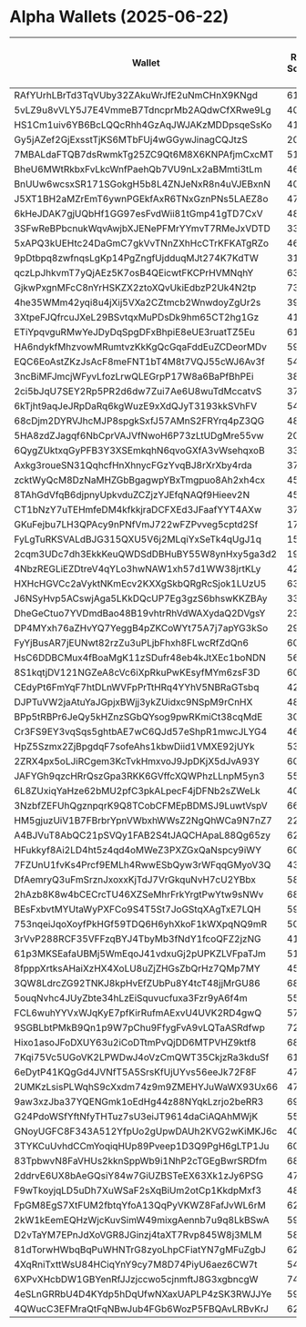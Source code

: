 # Alpha Wallets (2025-06-22)

| Wallet | Risk Score | Backtesting ROI (SOL) | Portfolio Value (USD) | SOL Balance | Farming Attempts / Total Tokens | Farming Ratio (%) | Median/Avg Risk of Last 10 Tokens | Median/Avg MC of Last 10 Tokens | Winrate (%) | ROI (%) | ROI (1D) (%) | Win Rate 1D (%) | Tokens (1D) | ROI (7D) (%) | Win Rate 7D (%) | Tokens (7D) | ROI (30D) (%) | Win Rate 30D (%) | Tokens (30D) | Realized Gains (USD) | Unrealized Gains (USD) | Median/Avg Holding Time (min) | Buy Size | Median/Avg Profit % Per Trade | Median/Avg Loss % Per Trade |
|----------|----------|----------|----------|----------|----------|----------|----------|----------|----------|----------|----------|----------|----------|----------|----------|----------|----------|----------|----------|----------|----------|----------|----------|----------|----------|
| RAfYUrhLBrTd3TqVUby32ZAkuWrJfE2uNmCHnX9KNgd | 61.02 | 128.76% | $3087.16 | 18.9299 | 2 / 95 | 2.11% | 4.00/4.20 | $4.09K/$8.44K | 48.42% | 26.53% | 1.06% | 100.00% | 1 | 14.10% | 100.00% | 1 | 143.58% | 46.15% | 25 | $5524.87 | $11.00 | 475.31/8357.04 | $138.58 | 16.84%/48.56% | -14.34%/-20.91% |
| 5vLZ9u8vVLY5J7E4VmmeB7TdncprMb2AQdwCfXRwe9Lg | 40.06 | 24.77% | $118949850906007408.00 | 10.0334 | 6 / 430 | 1.40% | 4.00/4.10 | $358.78K/$5.30M | 49.07% | 17.55% | 1.38% | 100.00% | 1 | 8.72% | 66.67% | 11 | 8.88% | 58.18% | 49 | $51045.13 | $-6375.74 | 280.02/3238.30 | $201.61 | 36.48%/285.47% | -52.18%/-48.39% |
| HS1Cm1uiv6YB6BcLQQcRhh4GzAqJWJAKzMDDpsqeSsKo | 41.50 | 12.04% | $108553.53 | 101.7684 | 0 / 51 | 0.00% | 1.00/2.50 | $1.98M/$16.45M | 49.02% | 104.37% | 3.66% | 100.00% | 0 | 4.10% | 100.00% | 0 | 4.50% | 33.33% | 1 | $173587.97 | $-745.66 | 2724.36/23161.25 | $1095.54 | 53.59%/135.75% | -68.66%/-59.01% |
| Gy5jAZef2GjExsstTjKS6MTbFUj4wGGywJinagCQJtzS | 20.60 | 5.85% | $2787512948532267520.00 | 7.6975 | 16 / 424 | 3.77% | 0.00/1.60 | $6.75M/$27.95M | 60.85% | 4.83% | 0.26% | 80.00% | 2 | 1.87% | 60.87% | 12 | 2.62% | 70.21% | 31 | $440303.21 | $-240433.13 | 314.27/12715.43 | $681.82 | 16.51%/267.68% | -17.27%/-29.75% |
| 7MBALdaFTQB7dsRwmkTg25ZC9Qt6M8X6KNPAfjmCxcMT | 51.99 | 3.59% | $26177.06 | 36.6818 | 27 / 473 | 5.71% | 5.50/5.70 | $21.32K/$97.04K | 46.09% | 17.25% | 0.00% | 33.33% | 0 | 0.30% | 54.84% | 19 | 4.48% | 50.48% | 90 | $131344.84 | $20395.02 | 347.95/8029.83 | $561.54 | 42.03%/1332.94% | -30.90%/-37.95% |
| BheU6MWtRkbxFvLkcWnfPaehQb7VU9nLx2aBMmti3tLm | 46.30 | 2.91% | $2481.65 | 13.6790 | 3 / 70 | 4.29% | 0.00/1.60 | $6.93M/$18.80M | 64.29% | 8.66% | 0.36% | 50.00% | 0 | 3.50% | 100.00% | 0 | 15.34% | 58.82% | 13 | $3336.32 | $131.92 | 64.24/18409.23 | $45.31 | 6.93%/102.50% | -8.99%/-13.25% |
| BnUUw6wcsxSR171SGokgH5b8L4ZNJeNxR8n4uVJEBxnN | 40.99 | 2.80% | $3365.80 | 11.4998 | 19 / 319 | 5.96% | 3.00/2.60 | $387.57K/$5.87M | 59.87% | 3.82% | 5.78% | 61.11% | 9 | 89.79% | 75.51% | 36 | 260.44% | 68.00% | 117 | $6644.98 | $931.13 | 58.20/1917.12 | $166.94 | 10.48%/21.82% | -34.73%/-37.73% |
| J5XT1BH2aMZrEmT6ywnPGEkfAxR6TNxGznPNs5LAEZ8o | 47.19 | 2.24% | $5894.02 | 31.9674 | 0 / 12 | 0.00% | 4.50/3.80 | $468.78K/$765.67K | 58.33% | 13.29% | 12.63% | 100.00% | 1 | 11454.50% | 83.33% | 2 | 100.00% | 58.33% | 12 | $1801.03 | $227.53 | 8212.06/12167.33 | $603.80 | -/- | -/- |
| 6kHeJDAK7gjUQbHf1GG97esFvdWii81tGmp41gTD7CxV | 48.50 | 1.08% | $23453.60 | 110.0744 | 0 / 107 | 0.00% | 2.00/2.70 | $301.63K/$3.04M | 59.81% | 9.66% | 2.33% | 100.00% | 0 | 3.32% | 62.50% | 1 | 14.63% | 69.23% | 3 | $31169.38 | $3319.70 | 5931.92/44802.20 | $244.01 | 18.76%/33.35% | -17.41%/-28.46% |
| 3SFwReBPbcnukWqvAwjbXJENePFMrYYmvT7RMeJxVDTD | 33.00 | 0.74% | $50836.38 | 100.4087 | 0 / 26 | 0.00% | 0.00/1.50 | $929.83K/$5.19M | 57.69% | 12.67% | 33.22% | 75.00% | 2 | 109.47% | 50.00% | 14 | 100.00% | 57.69% | 26 | $20675.82 | $483.64 | 422.97/1179.39 | $1688.71 | -/- | -/- |
| 5xAPQ3kUEHtc24DaGmC7gkVvTNnZXhHcCTrKFKATgRZo | 46.00 | 0.20% | $16847.58 | 8.7556 | 0 / 30 | 0.00% | 0.00/1.60 | $1.31M/$6.28M | 56.67% | 23.00% | 11.25% | 100.00% | 0 | 21.04% | 100.00% | 0 | 86.43% | 75.00% | 1 | $35963.56 | $83.91 | 14687.46/59500.92 | $620.79 | 18.39%/61.61% | -19.59%/-27.74% |
| 9pDtbpq8zwfnqsLgKp14PgZngfUjdduqMJt274K7KdTW | 31.64 | 0.07% | $13496.05 | 20.0681 | 0 / 28 | 0.00% | 4.00/3.60 | $961.69K/$15.78M | 71.43% | 12.75% | 2.68% | 85.71% | 2 | 727.61% | 81.82% | 18 | 100.00% | 71.43% | 28 | $19886.22 | $31.43 | 206.58/1905.84 | $831.68 | -/- | -/- |
| qczLpJhkvmT7yQjAEz5K7osB4QEicwtFKCPrHVMNqhY | 63.76 | 0.00% | $8739.92 | 64.4700 | 0 / 13 | 0.00% | 0.00/0.40 | $68.87K/$274.79M | 69.23% | 46.98% | -0.00% | 0.00% | 0 | -0.00% | 0.00% | 0 | -0.00% | 0.00% | 0 | $3236.57 | $-0.64 | 67.72/8773.80 | $147.92 | 21.12%/74.04% | -0.69%/-2.00% |
| GjkwPxgnMFcC8nYrHSKZX2ztoXQvUkiEdbzP2Uk4N2tp | 73.08 | 0.00% | $2501468948209.04 | 80.5327 | 2 / 24 | 8.33% | 4.50/5.10 | $118.78K/$996.72M | 58.33% | 163.62% | 5.23% | 100.00% | 0 | 14.59% | 100.00% | 0 | 37.72% | 100.00% | 1 | $11696.32 | $-469.48 | 34.63/7677.48 | $212.26 | 79.48%/351.22% | -16.46%/-29.86% |
| 4he35WMm42yqi8u4jXij5VXa2CZtmcb2WnwdoyZgUr2s | 39.00 | 0.00% | $18975.45 | 60.0229 | 0 / 19 | 0.00% | 0.00/0.00 | $187.52M/$1.10B | 47.37% | 284.62% | 0.94% | 100.00% | 0 | 10.12% | 100.00% | 0 | 39.93% | 100.00% | 0 | $447101.18 | $-233.98 | 62298.66/127213.38 | $261.83 | 242.19%/380.06% | -55.41%/-55.32% |
| 3XtpeFJQfrcuJXeL29BSvtqxMuPDsDk9hm65CT2hg1Gz | 41.00 | 0.00% | $121952.47 | 889.3854 | 0 / 24 | 0.00% | 0.00/0.00 | $18.61M/$362.16M | 83.33% | 2008.15% | 0.32% | 100.00% | 0 | 0.33% | 100.00% | 0 | 4.30% | 100.00% | 0 | $129772.55 | $-776.54 | 6816.14/77249.75 | $145.72 | 216.10%/6022.01% | -11.95%/-27.80% |
| ETiYpqvguRMwYeJDyDqSpgDFxBhpiE8eUE3ruatTZ5Eu | 61.25 | 0.00% | $49113267562939856977920.00 | 157.5582 | 0 / 54 | 0.00% | 5.50/4.40 | $626.76K/$11.95M | 61.11% | 116.13% | 1.67% | 100.00% | 0 | 1.65% | 100.00% | 0 | 1.62% | 50.00% | 1 | $217261.73 | $-2352.71 | 25.85/1211.97 | $946.77 | 136.84%/4171.39% | -42.21%/-49.70% |
| HA6ndykfMhzvowMRumtvzKkKgQcGqaFddEuZCDeorMDv | 59.50 | -0.14% | $10458.10 | 61.9624 | 0 / 16 | 0.00% | 0.00/0.60 | $21.43K/$886.03M | 56.25% | 170.53% | 0.00% | 0.00% | 0 | 5.31% | 100.00% | 1 | 5.31% | 100.00% | 1 | $11637.40 | $-55.94 | 1350.73/18221.49 | $231.14 | 19.03%/131.80% | -57.87%/-67.70% |
| EQC6EoAstZKzJsAcF8meFNT1bT4M8t7VQJ55cWJ6Av3f | 54.05 | -0.36% | $729.82 | 5.3817 | 1 / 129 | 0.78% | 4.00/2.90 | $188.30K/$328.65K | 57.36% | 5.98% | 26.16% | 66.67% | 3 | 16.61% | 60.00% | 5 | 22.33% | 73.08% | 26 | $1274.64 | $404.38 | 30.15/866.36 | $121.28 | 11.62%/803.76% | -14.44%/-20.12% |
| 3ncBiMFJmcjWFyvLfozLrwQLEGrpP17W8a6BaPfBhPEi | 38.11 | -0.42% | $3608.98 | 17.2406 | 0 / 50 | 0.00% | 0.00/1.60 | $7.65M/$19.23M | 58.00% | 13.36% | 0.02% | 50.00% | 0 | 4.80% | 71.43% | 5 | 8.71% | 84.62% | 9 | $27170.79 | $1696.16 | 4687.28/31289.55 | $266.56 | 28.30%/101.16% | -17.37%/-29.53% |
| 2ci5bJqU7SEY2Rp5PR2d6dw7Zui7Ae6U8wuTdMccatvS | 37.00 | -0.46% | $123169716705691227389952.00 | 127.2164 | 0 / 19 | 0.00% | 0.00/0.00 | $451.01M/$513.90M | 78.95% | 27.23% | 4.12% | 50.00% | 0 | 3.74% | 60.00% | 0 | 27.71% | 77.78% | 1 | $1096394.06 | $-86954.83 | 165398.86/145175.56 | $3702.12 | 23.73%/36.16% | -49.18%/-54.68% |
| 6kTjht9aqJeJRpDaRq6kgWuzE9xXdQJyT3193kkSVhFV | 54.54 | -0.51% | $3117.90 | 19.8639 | 0 / 19 | 0.00% | 5.00/5.00 | $8.90K/$13.91K | 84.21% | 48.98% | 55.54% | 100.00% | 8 | 100.00% | 84.21% | 19 | 100.00% | 84.21% | 19 | $3210.27 | $15.74 | 33.77/128.48 | $295.41 | -/- | -/- |
| 68cDjm2DYRVJhcMJP8spgkSxfJ57AMnS2FRYrq4pZ3QG | 48.16 | -0.52% | $2501195860055.54 | 14.1005 | 1 / 67 | 1.49% | 2.00/3.70 | $192.43K/$92.25M | 71.64% | 160.19% | 7.62% | 100.00% | 1 | 36.54% | 66.67% | 8 | 36.54% | 66.67% | 8 | $48538.18 | $-5141.05 | 52.50/11863.27 | $94.08 | 134.87%/502.54% | -56.41%/-60.25% |
| 5HA8zdZJagqf6NbCprVAJVfNwoH6P73zLtUDgMre55vw | 20.99 | -0.57% | $1509630730731361280.00 | 10.0022 | 1 / 101 | 0.99% | 0.00/1.00 | $7.34M/$17.92M | 55.45% | 20.39% | 3.01% | 80.00% | 0 | 21.97% | 65.00% | 10 | 100.00% | 55.45% | 101 | $7056.57 | $-622.96 | 197.52/3515.30 | $36.23 | -/- | -/- |
| 6QygZUktxqGyPFB3Y3XSEmkqhN6qvoGXfA3vWsehqxoB | 33.93 | -0.57% | $2406367795790592000.00 | 47.1799 | 4 / 569 | 0.70% | 0.00/1.80 | $573.08K/$2.77M | 61.34% | 5.49% | 0.05% | 100.00% | 0 | 0.02% | 53.85% | 9 | 4.68% | 64.81% | 46 | $66052.02 | $-20197.91 | 451.47/11813.09 | $324.06 | 12.17%/17.00% | -17.63%/-23.74% |
| Axkg3roueSN31QqhcfHnXhnycFGzYvqBJ8rXrXby4rda | 37.08 | -0.67% | $17277.15 | 30.0591 | 0 / 13 | 0.00% | 4.00/2.83 | $538.16K/$2.01M | 84.62% | 51.40% | 3108.83% | 83.33% | 6 | 100.00% | 84.62% | 13 | 100.00% | 84.62% | 13 | $2389.63 | $436.42 | 652.90/810.34 | $116.20 | -/- | -/- |
| zcktWyQcM8DzNaMHZGbBgagwpYBxTmgpuo8Ah2xh4cx | 45.77 | -0.70% | $1367505680671725824.00 | 41.3442 | 2 / 53 | 3.77% | 0.00/0.60 | $721.43K/$5.51M | 49.06% | 15.19% | 8.07% | 60.00% | 1 | 33.34% | 88.89% | 2 | 53.60% | 53.85% | 19 | $87654.66 | $-54773.87 | 12284.67/48605.78 | $323.22 | 86.15%/99316.69% | -65.55%/-61.98% |
| 8TAhGdVfqB6djpnyUpkvduZCZjzYJEfqNAQf9Hieev2N | 45.06 | -0.92% | $941.61 | 6.9403 | 0 / 21 | 0.00% | 0.00/0.00 | $24.56M/$41.77M | 71.43% | 7.92% | 10.88% | 100.00% | 1 | 17.74% | 50.00% | 2 | 199.44% | 71.43% | 7 | $1329.26 | $39.75 | 5828.93/18608.66 | $75.94 | 7.97%/36.13% | -25.76%/-28.13% |
| CT1bNzY7uTEHmfeDM4kfkkjraDCFXEd3JFaafYYT4AXw | 37.21 | -1.05% | $5420.91 | 30.4500 | 3 / 84 | 3.57% | 0.00/0.40 | $5.11M/$8.49M | 54.76% | 0.92% | 2.27% | 66.67% | 1 | 1.44% | 64.71% | 4 | 184.00% | 59.26% | 15 | $6241.21 | $31.94 | 5596.88/17473.76 | $335.57 | 1.51%/2.45% | -3.14%/-12.05% |
| GKuFejbu7LH3QPAcy9nPNfVmJ722wFZPvveg5cptd2Sf | 17.32 | -1.06% | $2501468945413.10 | 32.7928 | 1 / 615 | 0.16% | 0.00/0.90 | $3.69M/$5.14M | 75.61% | 1.35% | 2.66% | 79.17% | 1 | 7.41% | 84.21% | 18 | 1.98% | 68.87% | 62 | $75798.63 | $-42952.69 | 4547.78/24329.69 | $347.63 | 4.95%/252.77% | -9.14%/-16.12% |
| FyLgTuRKSVALdBJG315QXU5V6j2MLqiYxSeTk4qUgJ1q | 15.57 | -1.07% | $234766400942889152.00 | 25.4360 | 3 / 213 | 1.41% | 0.00/1.60 | $3.24M/$27.68M | 61.97% | 4.45% | 8.91% | 75.00% | 1 | 14.13% | 84.21% | 6 | 50.19% | 74.58% | 33 | $20858.98 | $-6534.17 | 1833.66/16716.35 | $193.10 | 7.63%/18.56% | -15.26%/-29.47% |
| 2cqm3UDc7dh3EkkKeuQWDSdDBHuBY55W8ynHxy5ga3d2 | 19.42 | -1.21% | $38892962088708055040.00 | 140.1864 | 6 / 496 | 1.21% | 0.00/1.60 | $3.25M/$27.68M | 71.98% | 5.56% | 0.74% | 88.89% | 1 | 1.50% | 78.95% | 5 | 8.50% | 77.59% | 30 | $736346.13 | $-312128.93 | 2263.92/22335.96 | $1551.08 | 12.01%/20.89% | -22.51%/-30.57% |
| 4NbzREGLiEZDtreV4qYLo3hwNAW1xh57d1WW38jrtKLy | 42.50 | -1.32% | $2501272801638.77 | 30.0516 | 8 / 200 | 4.00% | 5.00/4.40 | $1.37M/$5.00M | 69.00% | 16.09% | 0.16% | 50.00% | 2 | 0.02% | 50.00% | 4 | 4.14% | 71.43% | 15 | $93387.95 | $-12954.85 | 8342.67/30239.75 | $656.49 | 15.18%/33.29% | -28.20%/-39.19% |
| HXHcHGVCc2aVyktNKmEcv2KXXgSkbQRgRcSjok1LUzU5 | 63.61 | -1.32% | $3287.28 | 24.2483 | 1 / 18 | 5.56% | 3.50/3.90 | $3.96K/$12.81K | 55.56% | 85.10% | 10.48% | 66.67% | 2 | 371.71% | 54.55% | 9 | 100.00% | 55.56% | 18 | $3735.48 | $0.00 | 39.75/1446.38 | $196.59 | -/- | -/- |
| J6NSyHvp5ACswjAga5LKkDQcUP7Eg3gzS6bhswKKZBAy | 33.50 | -1.60% | $3975.88 | 27.6076 | 6 / 90 | 6.67% | 0.00/0.90 | $10.85M/$13.78M | 55.56% | 2.91% | 2.31% | 33.33% | 2 | 248.11% | 45.95% | 19 | 100.00% | 55.56% | 90 | $7715.02 | $-17.72 | 60.00/4683.47 | $968.40 | -/- | -/- |
| DheGeCtuo7YVDmdBao48B19vhtrRhVdWAXydaQ2DVgsY | 23.81 | -1.60% | $6062.98 | 31.8591 | 5 / 129 | 3.88% | 0.00/2.30 | $2.00M/$18.72M | 75.19% | 6.74% | 0.70% | 80.00% | 2 | 10.78% | 92.31% | 7 | 14.79% | 73.77% | 50 | $14006.49 | $1511.28 | 500.95/4193.80 | $159.79 | 10.88%/569.10% | -7.22%/-11.22% |
| DP4MYxh76aZHvYQ7YeggB4pZKCoWYt75A7j7apYG3kSo | 29.67 | -1.79% | $2501477766303.27 | 13.3755 | 0 / 17 | 0.00% | 0.00/0.00 | $26.07M/$249.00M | 58.82% | 7.70% | 39.29% | 80.00% | 0 | 49.22% | 66.67% | 1 | 148.62% | 41.67% | 7 | $2502.50 | $-782.54 | 24756.47/36540.51 | $159.56 | 16.38%/25.61% | -12.49%/-12.49% |
| FyYjBusAR7jEUNwt82rzZu3uPLjbFhxh8FLwcRfZdQn6 | 60.17 | -1.80% | $2499863672599.74 | 24.9164 | 0 / 17 | 0.00% | 6.00/5.20 | $301.37K/$2.41M | 52.94% | 135.13% | 0.31% | 50.00% | 0 | 2.10% | 66.67% | 0 | 21.95% | 80.00% | 2 | $10293.01 | $3700.40 | 951.24/19049.25 | $101.02 | 28.63%/110.64% | -46.40%/-48.38% |
| HsC6DDBCMux4fBoaMgK11zSDufr48eb4kJtXEc1boNDN | 56.31 | -1.81% | $2192.99 | 5.3997 | 0 / 20 | 0.00% | 6.00/5.40 | $642.12K/$9.55M | 50.00% | 6.23% | 9.52% | 75.00% | 2 | 102.34% | 50.00% | 4 | 100.00% | 50.00% | 20 | $2027.86 | $110.43 | 75.73/4144.84 | $554.53 | -/- | -/- |
| 8S1kqtjDV121NGZeA8cVc6iXpRkuPwKEsyfMYm6zsF3D | 60.66 | -1.94% | $2673.36 | 19.7108 | 2 / 26 | 7.69% | 4.00/4.20 | $3.84K/$126.95K | 73.08% | 63.69% | 8.06% | 66.67% | 2 | 144.40% | 81.82% | 10 | 100.00% | 73.08% | 26 | $5678.55 | $-0.00 | 45.18/1098.59 | $227.70 | -/- | -/- |
| CEdyPt6FmYqF7htDLnWVFpPrTtHRq4YYhV5NBRaGTsbq | 42.03 | -2.40% | $40661997401622504.00 | 7.0691 | 1 / 33 | 3.03% | 0.00/1.90 | $29.07M/$525.82M | 45.45% | 16.57% | 8.45% | 37.50% | 2 | 7.41% | 40.00% | 4 | 5.00% | 50.00% | 6 | $111992.33 | $-50373.52 | 8498.98/39202.52 | $1178.31 | 65.87%/156.30% | -27.96%/-28.62% |
| DJPTuVW2jaAtuYaJGpjxBWjj3ykZUidxc9NSpM9rCnHX | 48.43 | -2.52% | $2029.96 | 7.6201 | 0 / 257 | 0.00% | 5.00/4.90 | $130.67K/$4.67M | 52.14% | 169.48% | 0.72% | 50.00% | 2 | 12.97% | 65.22% | 20 | 26.51% | 48.68% | 70 | $14454.86 | $633.94 | 165.03/774.57 | $24.91 | 130.73%/721.55% | -68.30%/-56.73% |
| BPp5tRBPr6JeQy5kHZnzSGbQYsog9pwRKmiCt38cqMdE | 30.56 | -2.76% | $17517128615818.43 | 8.5097 | 0 / 152 | 0.00% | 4.00/3.00 | $232.89K/$517.80K | 55.92% | 13.44% | 5.16% | 80.00% | 0 | 61.20% | 72.22% | 17 | 532.06% | 71.88% | 60 | $10204.02 | $-28.52 | 168.58/2327.11 | $122.72 | 18.24%/35.67% | -22.92%/-29.83% |
| Cr3FS9EY3vqSqs5ghtbAE7wC6QJd57eShpR1mwcJLYG4 | 46.81 | -2.76% | $1187.68 | 8.7621 | 0 / 24 | 0.00% | 0.00/1.00 | $8.27M/$30.77M | 45.83% | 5.93% | 1.06% | 40.00% | 1 | 17.86% | 30.00% | 3 | 100.00% | 45.83% | 24 | $18951.76 | $246.79 | 2105.14/10996.25 | $681.35 | -/- | -/- |
| HpZ5Szmx2ZjBpgdqF7sofeAhs1kbwDiid1VMXE92jUYk | 53.12 | -2.88% | $3144.81 | 5.3672 | 2 / 38 | 5.26% | 4.00/3.80 | $512.17K/$1.03M | 71.05% | 28.17% | 31.29% | 100.00% | 0 | 84.92% | 90.00% | 5 | 541.18% | 71.88% | 28 | $2056.22 | $388.59 | 157.82/3957.25 | $39.70 | 34.56%/88.91% | -36.34%/-45.96% |
| 2ZRX4px5oLJiRCgem3KcTvkHmxvoJ9JpDKjX5dJvA93Y | 60.11 | -2.88% | $989.32 | 7.2820 | 2 / 25 | 8.00% | 1.00/2.30 | $3.39K/$38.38K | 72.00% | 12.68% | 4.58% | 100.00% | 4 | 100.00% | 72.00% | 25 | 100.00% | 72.00% | 25 | $1229.31 | $0.00 | 14.65/40.49 | $222.27 | -/- | -/- |
| JAFYGh9qzcHRrQszGpa3RKK6GVffcXQWPhzLLnpM5yn3 | 55.23 | -3.05% | $1105.13 | 8.1496 | 0 / 18 | 0.00% | 4.00/4.20 | $3.62K/$37.20K | 83.33% | 32.18% | 10.82% | 100.00% | 3 | 100.00% | 83.33% | 18 | 100.00% | 83.33% | 18 | $2190.18 | $0.00 | 8.89/32.49 | $240.60 | -/- | -/- |
| 6L8ZUxiqYaHze62bMU2pfC3pkALpecF4jDFNb2sZWeLk | 40.39 | -3.07% | $4053.55 | 29.9007 | 0 / 24 | 0.00% | 0.00/1.60 | $169.47K/$184.65K | 62.50% | 7.84% | 0.46% | 50.00% | 2 | 199.70% | 77.78% | 5 | 572.24% | 59.09% | 19 | $3584.61 | $-2.14 | 719.33/7254.22 | $546.05 | 12.49%/16.63% | -2.40%/-2.40% |
| 3NzbfZEFUhQgznpqrK9Q8TCobCFMEpBDMSJ9LuwtVspV | 66.29 | -3.08% | $1539.04 | 6.2244 | 2 / 33 | 6.06% | 4.00/4.70 | $7.75K/$219.19K | 45.45% | 14.31% | 114.96% | 43.48% | 22 | 388.64% | 46.15% | 24 | 100.00% | 45.45% | 33 | $1028.42 | $36.28 | 12.40/1563.90 | $64.19 | -/- | -/- |
| HM5gjuzUiV1B7FBrbrYpnVWbxhWWsZ2NgQhWCa9N7nZ7 | 22.58 | -3.09% | $22791279504770834432.00 | 10.0032 | 28 / 502 | 5.58% | 0.00/2.40 | $3.60M/$10.17M | 51.39% | 9.07% | 2.82% | 75.00% | 0 | 13.40% | 70.00% | 8 | 5.81% | 48.75% | 67 | $57691.47 | $-15117.82 | 15.17/3741.15 | $217.71 | 18.39%/601.05% | -27.14%/-34.07% |
| A4BJVuT8AbQC21pSVQy1FAB2S4tJAQCHApaL88Qg65zy | 62.74 | -4.01% | $1489.87 | 10.9105 | 3 / 59 | 5.08% | 4.00/4.70 | $4.05K/$26.56K | 52.54% | 42.44% | 49.25% | 80.00% | 4 | 59.70% | 64.29% | 13 | 1521.33% | 56.00% | 49 | $2270.56 | $770.27 | 31.30/346.82 | $82.28 | 19.15%/364.01% | -37.32%/-37.79% |
| HFukkyf8Ai2LD4ht5z4qd4oMWeZ3PXZGxQaNspcy9iWY | 60.92 | -4.24% | $1953.54 | 14.4014 | 0 / 29 | 0.00% | 4.50/5.30 | $230.68K/$342.24K | 65.52% | 9.92% | 26.92% | 75.00% | 4 | 41.17% | 61.90% | 21 | 100.00% | 65.52% | 29 | $1070.83 | $-16.02 | 77.59/255.76 | $166.64 | -/- | -/- |
| 7FZUnU1fvKs4Prcf9EMLh4RwwESbQyw3rWFqqGMyoV3Q | 43.15 | -4.68% | $2501468941511.70 | 30.0661 | 2 / 65 | 3.08% | 3.00/3.20 | $17.70K/$210.28K | 58.46% | 5.96% | 206.13% | 80.00% | 3 | 155.89% | 57.14% | 13 | 152.82% | 61.11% | 16 | $2265.42 | $-800.22 | 290.26/16155.57 | $307.45 | 14.76%/36.43% | -85.06%/-67.08% |
| DfAemryQ3uFmSrznJxoxxKjTdJ7VrGkquNvH7cU2YBbx | 58.69 | -4.74% | $4947.78 | 36.4855 | 2 / 25 | 8.00% | 4.00/4.60 | $4.15K/$126.92K | 80.00% | 77.78% | 22.56% | 100.00% | 2 | 347.20% | 81.82% | 10 | 100.00% | 80.00% | 25 | $5143.92 | $0.00 | 18.05/1059.62 | $241.64 | -/- | -/- |
| 2hAzb8K8w4bCECrcTU46XZSeMhrFrkYrgtPwYtw9sNWv | 68.44 | -4.80% | $2780.75 | 18.5233 | 1 / 45 | 2.22% | 10.00/7.90 | $1.40K/$20.36M | 60.00% | 42.55% | 32.02% | 100.00% | 1 | 32.04% | 80.00% | 1 | 13.83% | 56.25% | 13 | $1420.20 | $7.11 | 38.69/240.67 | $57.51 | 54.17%/5029.60% | -79.15%/-70.44% |
| BEsFxbvtMYUtaWyPXFCo9S4T5St7JoGStqXAgTxE7LQH | 59.22 | -4.82% | $2114.06 | 15.5846 | 0 / 24 | 0.00% | 4.00/4.20 | $3.84K/$12.65K | 50.00% | 31.66% | 5.10% | 75.00% | 3 | 288.71% | 53.33% | 13 | 100.00% | 50.00% | 24 | $1995.76 | $0.00 | 42.22/668.77 | $214.05 | -/- | -/- |
| 753nqeiJqoXoyfPkHGf59TDQ6H6yhXkoF1kWXpqNQ9mR | 50.52 | -5.09% | $304838985559186538496.00 | 13.4956 | 24 / 682 | 3.52% | 4.00/3.90 | $318.06K/$508.16K | 83.43% | 9.19% | 1.46% | 88.89% | 6 | 4.49% | 90.91% | 20 | 19.79% | 82.05% | 77 | $6518.15 | $-560.08 | 35.72/262.35 | $48.42 | 16.60%/18.98% | -12.18%/-24.43% |
| 3rVvP288RCF35VFFzqBYJ4TbyMb3fNdY1fcoQFZ2jzNG | 41.36 | -5.86% | $5532.66 | 40.7973 | 0 / 94 | 0.00% | 4.00/4.40 | $317.96K/$435.64K | 63.83% | 3.47% | 178.73% | 75.00% | 5 | 378.43% | 55.56% | 20 | 100.00% | 63.83% | 94 | $1635.78 | $61.21 | 460.82/2059.71 | $162.45 | -/- | -/- |
| 61p3MKSEafaUBMj5WmEqoJ41vdxuGj2pUPKZLVFpaTJm | 51.84 | -6.10% | $2182.96 | 16.1026 | 1 / 29 | 3.45% | 5.00/5.30 | $228.54K/$687.63K | 75.86% | 11.39% | 9.94% | 100.00% | 2 | 209.02% | 84.62% | 12 | 100.00% | 75.86% | 29 | $2084.68 | $0.00 | 132.71/522.90 | $248.46 | -/- | -/- |
| 8fpppXrtksAHaiXzHX4XoLU8uZjZHGsZbQrHz7QMp7MY | 45.31 | -6.15% | $140893399313175298048.00 | 32.2840 | 0 / 399 | 0.00% | 4.50/4.20 | $230.68K/$4.85M | 75.69% | 56.32% | 3.90% | 80.00% | 3 | 4.17% | 72.22% | 9 | 13.69% | 68.42% | 43 | $265204.53 | $-31117.79 | 1472.82/22171.72 | $352.66 | 82.74%/120.79% | -44.43%/-47.04% |
| 3QW8LdrcZG92TNKJ8kpHvEfZUbPu8Y4tcT48jjMrGU86 | 68.73 | -6.69% | $5002937880776.14 | 9.3486 | 6 / 65 | 9.23% | 4.00/4.40 | $5.62K/$1.40M | 58.46% | 38.02% | 0.07% | 75.00% | 2 | 1.29% | 40.00% | 4 | 5.64% | 47.62% | 20 | $38444.83 | $-2779.99 | 1164.48/39611.81 | $198.16 | 38.73%/178.99% | -27.34%/-32.63% |
| 5ouqNvhc4JUyZbte34hLzEiSquvucfuxa3Fzr9yA6f4m | 55.08 | -6.97% | $7777.90 | 20.1495 | 8 / 121 | 6.61% | 3.50/3.50 | $84.52K/$10.08M | 46.28% | 21.19% | 2.47% | 100.00% | 0 | 14.56% | 50.00% | 3 | 48.81% | 51.35% | 34 | $8252.79 | $343.17 | 45.51/1925.64 | $78.69 | 22.92%/46.33% | -39.36%/-42.49% |
| FCL6wuhYYVxWJqKyE7pfKirRufmAExvU4UVK2RD4gwQ | 57.49 | -7.08% | $4398.11 | 32.4309 | 0 / 19 | 0.00% | 4.00/4.30 | $3.84K/$126.40K | 63.16% | 131.38% | 11.53% | 33.33% | 2 | 224.81% | 55.56% | 8 | 100.00% | 63.16% | 19 | $4775.17 | $0.00 | 54.50/1576.28 | $168.64 | -/- | -/- |
| 9SGBLbtPMkB9Qn1p9W7pChu9FfygFvA9vLQTaASRdfwp | 72.93 | -7.21% | $8234.34 | 9.0161 | 1 / 24 | 4.17% | 4.00/4.80 | $5.70K/$6.20M | 58.33% | 23.20% | 0.26% | 100.00% | 1 | 0.26% | 100.00% | 1 | 0.26% | 100.00% | 1 | $3891.11 | $1177.26 | 47.00/1945.24 | $183.88 | 18.34%/67.04% | -28.83%/-39.18% |
| Hixo1asoJFoDXUY63u2iCoDTtmPvQjDD6MTPVHZ9ktf8 | 68.80 | -7.58% | $2335.76 | 17.2241 | 2 / 20 | 10.00% | 3.50/4.50 | $3.82K/$4.32K | 65.00% | 58.17% | 1.61% | 100.00% | 1 | 319.44% | 55.56% | 9 | 100.00% | 65.00% | 20 | $2617.13 | $0.00 | 19.67/87.75 | $199.99 | -/- | -/- |
| 7Kqi75Vc5UGoVK2LPWDwJ4oVzCmQWT35CkjzRa3kduSf | 61.35 | -8.16% | $3890.43 | 11.4156 | 2 / 43 | 4.65% | 5.00/5.50 | $18.20K/$203.00K | 58.14% | 16.32% | 7.69% | 60.00% | 3 | 87.34% | 54.55% | 10 | 274.55% | 60.98% | 40 | $3359.36 | $224.50 | 21.70/1676.13 | $176.27 | 78.56%/78.56% | -2.47%/-2.47% |
| 6eDytP41KQgGd4JVNfT5A5SrsKfUjUYvs56eeJk72F8F | 47.47 | -8.17% | $2500414321289.15 | 7.6320 | 18 / 443 | 4.06% | 4.50/5.30 | $230.68K/$342.24K | 68.62% | 13.11% | 0.86% | 100.00% | 4 | 1.83% | 69.23% | 22 | 6.39% | 67.50% | 76 | $35512.76 | $-1897.86 | 83.43/615.67 | $212.24 | 25.76%/31.26% | -23.82%/-28.11% |
| 2UMKzLsisPLWqhS9cXxdm74z9m9ZMEHYJuWaWX93Ux66 | 47.75 | -8.29% | $9150.47 | 10.6579 | 8 / 326 | 2.45% | 4.00/3.60 | $3.82K/$4.02K | 51.23% | 16.30% | 10.77% | 60.00% | 4 | 9.11% | 77.78% | 7 | 3.96% | 62.50% | 14 | $29560.81 | $583.06 | 3465.29/16203.89 | $199.88 | 10.02%/62.16% | -6.52%/-12.68% |
| 9aw3xzJba37YQENGmk1oEdHg44z88NYqkLzrjo2beRR3 | 69.36 | -8.30% | $1135.73 | 8.3747 | 0 / 44 | 0.00% | 10.00/8.90 | $10.35K/$756.66K | 75.00% | 35.43% | 9.67% | 100.00% | 1 | 20.82% | 75.00% | 4 | 172.93% | 80.00% | 23 | $1416.59 | $87.49 | 881.71/882.44 | $93.98 | 38.85%/37.17% | -92.86%/-76.13% |
| G24PdoWSfYftNfyTHTuz7sU3eiJT9614daCiAQAhMWjK | 55.75 | -9.36% | $30051.02 | 221.6189 | 1 / 15 | 6.67% | 4.50/4.60 | $55.05K/$3.41M | 73.33% | 11.47% | 25.25% | 66.67% | 2 | 100.00% | 73.33% | 15 | 100.00% | 73.33% | 15 | $3480.80 | $-362.81 | 34.40/201.58 | $412.85 | -/- | -/- |
| GNoyUGFC8F343A512YfpUo2gUpwDAUh2KVG2wKiMKJ6c | 40.00 | -9.72% | $79321997707611792.00 | 6.2834 | 0 / 21 | 0.00% | 0.00/0.20 | $100.65M/$252.78M | 47.62% | 23.79% | -0.00% | 0.00% | 0 | -0.00% | 0.00% | 0 | 43.49% | 80.00% | 0 | $1509.65 | $95.92 | 398.50/63870.08 | $146.07 | 31.84%/41.11% | -72.86%/-61.57% |
| 3TYKCuUvhdCCmYoqiqHUp89Pveep1D3Q9PgH6gLTP1Ju | 60.55 | -10.15% | $2717.19 | 6.1685 | 1 / 39 | 2.56% | 5.00/5.00 | $7.77K/$10.08K | 58.97% | 8.18% | 610.99% | 58.33% | 22 | 100.00% | 58.97% | 39 | 100.00% | 58.97% | 39 | $2038.91 | $172.41 | 43.24/171.83 | $384.03 | -/- | -/- |
| 83TpbwvN8FaVHUs2kknSppWb9i1NhP2cTGEgBwrSRDfm | 68.33 | -11.50% | $4992.20 | 7.3597 | 1 / 43 | 2.33% | 7.00/5.90 | $4.39K/$7.83K | 58.14% | 43.94% | 0.87% | 20.00% | 3 | 10.21% | 50.00% | 13 | 85.20% | 56.41% | 37 | $10192.15 | $737.81 | 85.26/2267.85 | $354.57 | 83.48%/434.67% | -27.30%/-29.99% |
| 2ddrvE6UX8bAeGQsiY84w7GiUZBSTeEX63Xk1zJy6PSG | 47.70 | -12.00% | $3678.92 | 27.1285 | 1 / 42 | 2.38% | 0.00/1.40 | $150.47K/$257.08K | 54.76% | 3.29% | 1.85% | 50.00% | 2 | 33.11% | 75.00% | 5 | 469.14% | 54.05% | 35 | $1422.15 | $24.76 | 139.76/5920.39 | $464.69 | 10.20%/15.47% | -37.05%/-37.05% |
| F9wTkoyjqLD5uDh7XuWSaF2sXqBiUm2otCp1KkdpMxf3 | 48.80 | -12.53% | $5904.31 | 43.5251 | 0 / 42 | 0.00% | 3.50/3.70 | $3.89K/$127.06K | 73.81% | 71.20% | 2.58% | 66.67% | 2 | 163.60% | 72.73% | 10 | 100.00% | 73.81% | 42 | $6914.99 | $0.00 | 23.13/351.19 | $180.02 | -/- | -/- |
| FpGM8EgS7XtFUM2fbtqYfoA13QqPyVKWZ8FafJvWL6rM | 62.23 | -12.61% | $774.75 | 5.7130 | 0 / 30 | 0.00% | 4.00/4.00 | $4.00K/$5.03K | 73.33% | 9.21% | 53.15% | 100.00% | 1 | 53.15% | 100.00% | 1 | 61.58% | 66.67% | 2 | $1733.67 | $-0.00 | 260.43/4538.06 | $427.66 | 9.99%/24.38% | -14.19%/-30.39% |
| 2kW1kEemEQHzWjcKuvSimW49mixgAennb7u9q8LkBSwA | 59.72 | -13.01% | $971.88 | 7.1607 | 3 / 50 | 6.00% | 3.00/3.40 | $3.81K/$5.07K | 66.00% | 26.09% | 15.50% | 83.33% | 6 | 352.24% | 69.05% | 42 | 100.00% | 66.00% | 50 | $2132.47 | $0.00 | 4.60/26.96 | $139.94 | -/- | -/- |
| D2vTaYM7EPnJdXoVGR8JGinzj4taXT7Rvp845W8j3MLM | 58.42 | -13.52% | $11458.74 | 80.0567 | 6 / 84 | 7.14% | 4.00/4.50 | $9.25K/$27.47K | 45.24% | 24.30% | 6.10% | 90.00% | 0 | 20.22% | 43.59% | 29 | 100.00% | 45.24% | 84 | $14097.26 | $270.32 | 145.08/2012.17 | $428.65 | -/- | -/- |
| 81dTorwHWbqBqPuWHNTrG8zyoLhpCFiatYN7gMFuZgbJ | 62.56 | -14.16% | $692.78 | 5.1087 | 0 / 13 | 0.00% | 5.50/5.70 | $10.34K/$208.69K | 69.23% | 17.27% | 16.83% | 50.00% | 1 | 117.22% | 100.00% | 2 | 100.00% | 69.23% | 13 | $1712.56 | $-5.97 | 652.42/2587.96 | $218.33 | -/- | -/- |
| 4XqRniTxttWsU84HCiqYnY9cy7M8D74PiyU6aez6CW7t | 54.71 | -14.46% | $3764.10 | 27.7539 | 9 / 103 | 8.74% | 3.00/3.20 | $3.96K/$6.63K | 55.34% | 19.43% | 64.59% | 78.57% | 14 | 362.21% | 63.83% | 47 | 100.00% | 55.34% | 103 | $3831.34 | $0.00 | 5.03/18.73 | $160.14 | -/- | -/- |
| 6XPvXHcbDW1GBYenRfJJzjccwo5cjnmftJ8G3xgbncgW | 74.55 | -15.56% | $966.86 | 7.0713 | 3 / 63 | 4.76% | 2.50/2.20 | $7.56K/$125.02K | 63.49% | 27.99% | 0.14% | 100.00% | 0 | 1.03% | 100.00% | 1 | 1.03% | 100.00% | 1 | $7983.87 | $-0.00 | 48.11/1519.94 | $332.74 | 38.33%/91.15% | -61.16%/-57.76% |
| 4eSLnGRRbU4D4KYdp5hDqUfwNXaxUAPLP4zSK3RWJJYe | 59.47 | -17.40% | $3292.68 | 12.3426 | 15 / 183 | 8.20% | 4.00/3.90 | $52.48K/$650.77K | 50.27% | 5.22% | 3.74% | 83.33% | 3 | 16.26% | 62.16% | 32 | 93.01% | 48.11% | 101 | $3312.20 | $571.37 | 10.56/1355.30 | $161.95 | 16.32%/37.04% | -21.18%/-28.93% |
| 4QWucC3EFMraQtFqNBwJub4FGb6WozP5FBQAvLRBvKrJ | 62.48 | -30.22% | $7774.33 | 57.3215 | 0 / 39 | 0.00% | 10.00/10.00 | $4.97/$4.74 | 48.72% | 13.24% | 206.30% | 68.42% | 18 | 100.00% | 48.72% | 39 | 100.00% | 48.72% | 39 | $42744.99 | $0.00 | 43.82/58.24 | $7916.12 | -/- | -/- |

